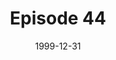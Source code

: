 ---
layout: podcast
title: Episode 44 
number: 44
subtitle: 
summary: 
date: 1999-12-31
location: https://dl.dropboxusercontent.com/s/2bbq3zg3ciqfyyl/watir_podcast_44.mp3?dl=0
size: 7,553,902
duration: 15:43
---